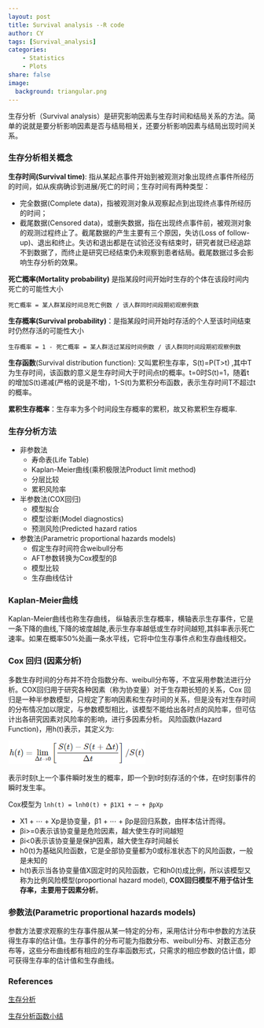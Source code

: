 ```yaml
---
layout: post
title: Survival analysis --R code
author: CY
tags: [Survival_analysis]
categories: 
    - Statistics
    - Plots
share: false
image:
  background: triangular.png 
---
```




生存分析（Survival analysis）是研究影响因素与生存时间和结局关系的方法。简单的说就是要分析影响因素是否与结局相关，还要分析影响因素与结局出现时间关系。

### 生存分析相关概念

**生存时间(Survival time)**: 指从某起点事件开始到被观测对象出现终点事件所经历的时间，如从疾病确诊到进展/死亡的时间；生存时间有两种类型：       

-  完全数据(Complete data)，指被观测对象从观察起点到出现终点事件所经历的时间；    
-  截尾数据(Censored data)，或删失数据，指在出现终点事件前，被观测对象的观测过程终止了。截尾数据的产生主要有三个原因，失访(Loss of follow-up)、退出和终止。失访和退出都是在试验还没有结束时，研究者就已经追踪不到数据了，而终止是研究已经结束仍未观察到患者结局。截尾数据过多会影响生存分析的效果。    

**死亡概率(Mortality probability)** 是指某段时间开始时生存的个体在该段时间内死亡的可能性大小        

​	  `死亡概率 = 某人群某段时间总死亡例数 / 该人群同时间段期初观察例数`

**生存概率(Survival probability)**：是指某段时间开始时存活的个人至该时间结束时仍然存活的可能性大小     

​	  `生存概率 = 1 - 死亡概率 = 某人群活过某段时间例数 / 该人群同时间段期初观察例数`

**生存函数**(Survival distribution function): 又叫累积生存率，S(t)=P(T>t) ,其中T为生存时间，该函数的意义是生存时间大于时间点t的概率。t=0时S(t)=1，随着t的增加S(t)递减(严格的说是不增)，1-S(t)为累积分布函数，表示生存时间T不超过t的概率。

**累积生存概率**：生存率为多个时间段生存概率的累积，故又称累积生存概率.



### 生存分析方法

- 非参数法
  - 寿命表(Life Table)
  - Kaplan-Meier曲线(乘积极限法Product limit method)
  - 分层比较
  - 累积风险率
- 半参数法(COX回归)
  - 模型拟合
  - 模型诊断(Model diagnostics)
  - 预测风险(Predicted hazard ratios
- 参数法(Parametric proportional hazards models)
  - 假定生存时间符合weibull分布
  - AFT参数转换为Cox模型的β
  - 模型比较
  - 生存曲线估计




### Kaplan-Meier曲线

Kaplan-Meier曲线也称生存曲线， 纵轴表示生存概率，横轴表示生存事件，它是一条下降的曲线,下降的坡度越陡,表示生存率越低或生存时间越短,其斜率表示死亡速率。如果在概率50%处画一条水平线，它将中位生存事件点和生存曲线相交。



### Cox 回归 (因素分析)

多数生存时间的分布并不符合指数分布、weibull分布等，不宜采用参数法进行分析。COX回归用于研究各种因素（称为协变量）对于生存期长短的关系，Cox 回归是一种半参数模型，只规定了影响因素和生存时间的关系，但是没有对生存时间的分布情况加以限定，与参数模型相比，该模型不能给出各时点的风险率，但可估计出各研究因素对风险率的影响，进行多因素分析。 风险函数(Hazard Function)，用h(t)表示，其定义为:    

![Hazard Function](../images/Survival_analysis_1.png)

表示时刻t上一个事件瞬时发生的概率，即一个到t时刻存活的个体，在t时刻事件的瞬时发生率。



Cox模型为              ```lnh(t) = lnh0(t) + β1X1 + ⋯ + βpXp```

- X1 + ⋯ + Xp是协变量，β1 + ⋯ + βp是回归系数，由样本估计而得。
- βi>=0表示该协变量是危险因素，越大使生存时间越短
- βi<0表示该协变量是保护因素，越大使生存时间越长
- h0(t)为基础风险函数，它是全部协变量都为0或标准状态下的风险函数，一般是未知的
- h(t)表示当各协变量值X固定时的风险函数，它和h0(t)成比例，所以该模型又称为比例风险模型(proportional hazard model),  **COX回归模型不用于估计生存率，主要用于因素分析**。



### 参数法(Parametric proportional hazards models)

参数方法要求观察的生存事件服从某一特定的分布，采用估计分布中参数的方法获得生存率的估计值。生存事件的分布可能为指数分布、weibull分布、对数正态分布等，这些分布曲线都有相应的生存率函数形式，只需求的相应参数的估计值，即可获得生存率的估计值和生存曲线。




### References 

[生存分析](http://rpubs.com/xuefliang/153247)         

[生存分析函数小结](http://xccds1977.blogspot.de/2013/08/blog-post.html)         